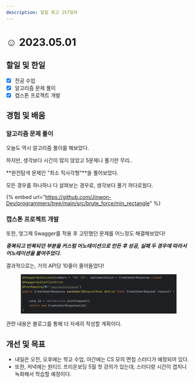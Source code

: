 ```yaml
---
description: 일일 회고 257일차
---
```


# ☺ 2023.05.01

## 할일 및 한일&#x20;

* [x] 전공 수업&#x20;
* [x] 알고리즘 문제 풀이&#x20;
* [x] 캡스톤 프로젝트 개발&#x20;

## 경험 및 배움&#x20;

### 알고리즘 문제 풀이&#x20;

오늘도 역시 알고리즘 풀이를 해보았다.

하지만, 생각보다 시간이 많지 않았고 5문제나 풀기란 무리..

**완전탐색 문제인 "최소 직사각형"**을 풀어보았다.

모든 경우를 하나하나 다 살펴보는 경우로, 생각보다 풀기 까다로웠다.

{% embed url="https://github.com/Jinwon-Dev/programmers/tree/main/src/brute_force/min_rectangle" %}

### 캡스톤 프로젝트 개발&#x20;

또한, 엊그제 Swagger를 적용 후 고민했던 문제를 어느정도 해결해보았다!

_**중복되고 반복되던 부분을 커스텀 어노테이션으로 만든 후 성공, 실패 두 경우에 따라서 어노테이션을 붙여주었다.**_

결과적으로는, 거의 API당 10줄이 줄어들었다!

<figure><img src="../.gitbook/assets/image (6) (4).png" alt=""><figcaption></figcaption></figure>

관련 내용은 블로그를 통해 더 자세히 작성할 계획이다.

## 개선 및 목표&#x20;

* 내일은 오전, 오후에는 학교 수업, 야간에는 CS 모의 면접 스터디가 예정되어 있다.&#x20;
* 또한, 저녁에는 원티드 프리온보딩 5월 첫 강의가 있는데, 스터디랑 시간이 겹치니 녹화해서 학습할 예정이다.&#x20;
